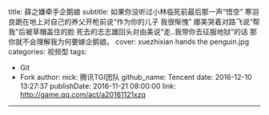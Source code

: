 title: 薛之嫌牵手企鹅娘
subtitle: 如果你没听过小林临死前最后那一声“悟空” 寒羽良跪在地上对自己的养父开枪前说“作为你的儿子 我很惭愧” 娜美哭着对路飞说“帮我”后被草帽盖住的脸 死去的志志雄回头对由美说“走..我带你去征服地狱”的话 那你就不会理解我为何要嫁企鹅娘。
cover: xuezhixian hands the penguin.jpg
categories: 视频型
tags:
  - Git
  - Fork
author:
  nick: 腾讯TGI团队
  github_name: Tencent
date: 2016-12-10 13:27:37
publishDate: 2016-11-21 08:00:00
link: http://game.qq.com/act/a20161121xzq
---

<!-- more -->
